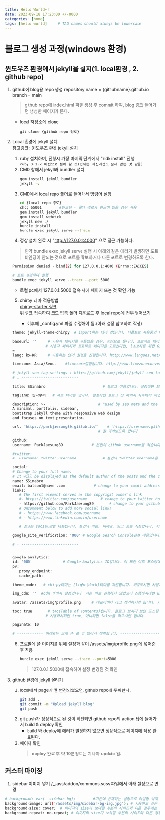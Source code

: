 ```yaml
---
title: Hello World~!
date: 2023-09-18 17:23:00 +/-0000
categories: [home]
tags: [hello world]     # TAG names should always be lowercase
---
```


# 블로그 생성 과정(windows 환경)
## 윈도우즈 환경에서 jekyll을 설치(1. local환경 , 2. github repo)  


1. github에 blog용 repo 생성
   repository name = {githubname}.github.io
   branch = main

   > github repo에 index.html 파일 생성 후 commit 하여, blog 링크 들어가면 생성한 페이지가 뜬다.

   - local 저장소에 clone
     ```bach
     git clone {github repo 경로}
     ```

2. Local 환경에 jekyll 설치  
   참고링크 : [윈도우즈 환경 jekyll 설치](https://wlqmffl0102.github.io/posts/Making-Git-blogs-for-beginners-2/)  
   1) ruby 설치하며, 진행시 가장 마지막 단계에서 "ridk install" 진행  
      `ruby 3.1.x 버전으로 설치 할 것(현재는 최신버전도 문제 없는 것 같음)`
   2) CMD 창에서 jekyll과 bundler 설치
      ```bash
      gem install jekyll bundler
      jekyll -v
      ```
   3) CMD에서 local repo 폴더로 들어가서 명령어 실행
      ```bash
      cd {local repo 경로}
      chcp 65001        #인코딩 - 폴더 경로가 한글이 있을 경우 사용
      gem install jekyll bundler
      gem install webrick
      jekyll new ./
      bundle install
      bundle exec jekyll serve --trace
      ```
    4) 정상 설치 완료 시 "http://127.0.0.1:4000" 으로 접근 가능하다.
      > 만약 bundle exec jekyll serve 실행 시 아래와 같은 에러가 발생하면 포트 바인딩이 안되는 것으로 포트를 확보하거나 다른 포트로 변경하도록 한다.
      ```bash
      Permission denied - bind(2) for 127.0.0.1:4000 (Errno::EACCES)

      # 포트 변경하여 실행
      bundle exec jekyll serve --trace --port 5000
      ```

      - 로컬 pc에서 127.0.0.1:5000 접속 시에 페이지 뜨는 것 확인 가능
    5) chirpy 테마 적용방법  
       [chirpy-starter 링크](https://github.com/cotes2020/chirpy-starter)  
       위 링크 접속하여 코드 압축 폴더 다운로드 후 local repo에 전부 덮어쓰기

       - 이후에 _config.yml 파일 수정해야 됨.(아래 설정 참고하여 작성)

      ```bash
      theme: jekyll-theme-chirpy  # import하는 테마 명입니다. 디폴트로 사용중인 테마 명이 들어가 있으므로, 수정은 하지 않습니다.

      baseurl: ''     # 사용자 페이지를 만들었을 경우, 빈칸으로 둡니다. 프로젝트 페이지를 만든 경우 프로젝트 명을 적어줍니다.
                     # 사용자 페이지와 프로젝트 페이지를 모르신다면, [초보자를 위한 GitHub Blog 만들기 - 1](https://wlqmffl0102.github.io/posts/Making-Git-blogs-for-beginners-1/)에서 Step 1-2. repository생성을 참고하시길 바랍니다.
      =
      lang: ko-KR     # 사용하는 언어 설정을 진행합니다. http://www.lingoes.net/en/translator/langcode.htm 로 접속하여 확인가능합니다.

      timezone: Asia/Seoul    #timezone설정입니다. http://www.timezoneconverter.com/cgi-bin/findzone/findzone 에서 확인가능합니다.

      # jekyll-seo-tag settings › https://github.com/jekyll/jekyll-seo-tag/blob/master/docs/usage.md
      # ↓ --------------------------

      title: SSinabro                          # 블로그 이름입니다. 설정하면 브라우저 상단에 설정된 이름이 확인가능합니다.

      tagline: 씬나부러   # 서브 타이틀 입니다. 설정하면 블로그 첫 페이지 좌측에서 확인 가능합니다.

      description: >-                        # "used by seo meta and the atom feed"라고 나옵니다. 저는 설정을 그대로 두었습니다.
      A minimal, portfolio, sidebar,
      bootstrap Jekyll theme with responsive web design
      and focuses on text presentation.

      url: "https://parkjaesung89.github.io/"    # 'https://username.github.io'와 같이 설정합니다. 설정이 잘 못 되면 곤란합니다. 
                                             # 잘 적어넣도록 합니다.

      github:
      username: ParkJaesung89             # 본인의 github username을 적습니다.

      #twitter:
      #  username: twitter_username            # 본인의 twitter username을 적습니다. 저는 트위터는 사용하지 않아 주석 처리 해 두었습니다.

      social:
      # Change to your full name.
      # It will be displayed as the default author of the posts and the copyright owner in the Footer
      name: SSinabro
      email: batson1@naver.com             # change to your email address
      links:
         # The first element serves as the copyright owner's link
         #- https://twitter.com/username      # change to your twitter homepage
         - https://github.com/ParkJaesung89       # change to your github homepage
         # Uncomment below to add more social links
         # - https://www.facebook.com/username
         # - https://www.linkedin.com/in/username

         # 상단은 social관련 내용입니다. 본인의 이름, 이메일, 링크 등을 작성합니다. 저는 깃허브만 올려두었습니다.

      google_site_verification: '000' # Google Search Console관련 내용입니다. 

      # ↑ --------------------------


      google_analytics:
      id: '000'              # Google Analytics ID입니다. 이 또한 이후 포스팅에서 다루겠습니다.
      pv:           
         proxy_endpoint:   
         cache_path:       

      theme_mode:   # chirpy테마는 [light|dark]테마를 지원합니다. 비워두시면 사용자의 디폴트 값이 설정되고, light 또는 dark로 입력해두시면 페이지의 기본 테마가 설정됩니다.

      img_cdn: ''  #cdn 이미지 설정입니다. 저는 따로 진행하지 않았으나 진행하시려면 url을 작성해주시면 됩니다.

      avatar: /assets/img/profile.png     # 대표이미지 라고 생각하시면 됩니다. /assets/img경로에 사진을 넣은 뒤 작성하시면 됩니다.

      toc: true       # toc(Table of contents)입니다. 블로그 보시다 보면 포스팅 옆에서 스크롤을 따라오는 목차같은 녀석이 있습니다.
                     # 사용하시려면 true, 아니라면 false를 적으시면 됩니다.

      paginate: 10        

      # ------------ 아래로는 크게 손 볼 것 없어서 생략합니다. ------------------
      ```
      6) 프로필에 쓸 이미지를 위에 설정과 같이 /assets/img/profile.png 에 넣어준 후 적용
         ```bash
         bundle exec jekyll serve --trace --port=5000
         ```
         > 127.0.0.1:5000에 접속하여 설정 변경된 것 확인

3. github 환경에 jekyll 올리기
   1) local에서 page가 잘 변경되었으면, github repo에 푸쉬한다.
      ```bash
      git add .
      git commit -m "Upload jekyll blog"
      git push
      ```
   2) git push가 정상적으로 된 것이 확인되면 github repo의 action 탭에 들어가서 build & deploy 확인
      - build 와 deploy에 에러가 발생하지 않으면 정상적으로 페이지에 적용 완료된다.
   3) 페이지 확인
      > deploy 완료 후 약 10분정도는 지나야 update 됨.



## 커스터 마이징

1. sidebar 이미지 넣기
/_sass/addon/commons.scss 파일에서 아래 설정으로 변경
```bash
# background: var(--sidebar-bg);        #기존에 존재하는 설정으로 이설정 삭제
background-image: url('/assets/img/sidebar-bg-img.jpg'); # 사용하고 싶은 이미지 경로
background-size: cover;  # 이미지의 size가 보여질 부분의 사이즈와 다른 경우에는 이미지 크기를 꽉차게 만든다
background-repeat: no-repeat; # 이미지의 size가 보여질 부분의 사이즈와 다른 경우 이미지가 반복하여 나오는데, 반복하지 않겠다.
```


